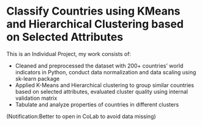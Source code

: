 # Classify Countries using KMeans and Hierarchical Clustering based on Selected Attributes
This is an Individual Project, my work consists of:

* Cleaned and preprocessed the dataset with 200+ countries’ world indicators in Python, conduct data normalization and data scaling using sk-learn package
* Applied K-Means and Hierarchical clustering to group similar countries based on selected attributes, evaluated cluster quality using internal validation matrix
* Tabulate and analyze properties of countries in different clusters

(Notification:Better to open in CoLab to avoid data missing)
